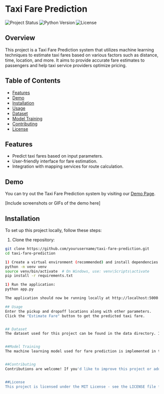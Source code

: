 # Taxi Fare Prediction

![Project Status](https://img.shields.io/badge/Status-Completed-success.svg)
![Python Version](https://img.shields.io/badge/Python-3.7.8-blue.svg)
![License](https://img.shields.io/badge/License-MIT-red.svg)

## Overview

This project is a Taxi Fare Prediction system that utilizes machine learning techniques to estimate taxi fares based on various factors such as distance, time, location, and more. It aims to provide accurate fare estimates to passengers and help taxi service providers optimize pricing.

## Table of Contents

- [Features](#features)
- [Demo](#demo)
- [Installation](#installation)
- [Usage](#usage)
- [Dataset](#dataset)
- [Model Training](#model-training)
- [Contributing](#contributing)
- [License](#license)

## Features

- Predict taxi fares based on input parameters.
- User-friendly interface for fare estimation.
- Integration with mapping services for route calculation.

## Demo

You can try out the Taxi Fare Prediction system by visiting our [Demo Page](#).

[Include screenshots or GIFs of the demo here]

## Installation

To set up this project locally, follow these steps:

1. Clone the repository:

```bash
git clone https://github.com/yourusername/taxi-fare-prediction.git
cd taxi-fare-prediction

1) Create a virtual environment (recommended) and install dependencies:
python -m venv venv
source venv/bin/activate  # On Windows, use: venv\Scripts\activate
pip install -r requirements.txt

1) Run the application:
python app.py

The application should now be running locally at http://localhost:5000.

## Usage
Enter the pickup and dropoff locations along with other parameters.
Click the "Estimate Fare" button to get the predicted taxi fare.


## Dataset
The dataset used for this project can be found in the data directory. It includes historical taxi trip data used for training the machine learning model.


##Model Training
The machine learning model used for fare prediction is implemented in the train_model.ipynb Jupyter Notebook. You can explore this notebook for details on data preprocessing, feature engineering, model selection, and training.


##Contributing
Contributions are welcome! If you'd like to improve this project or add new features, please open an issue or submit a pull request. For major changes, please discuss them in advance.


##License
This project is licensed under the MIT License - see the LICENSE file for details.

